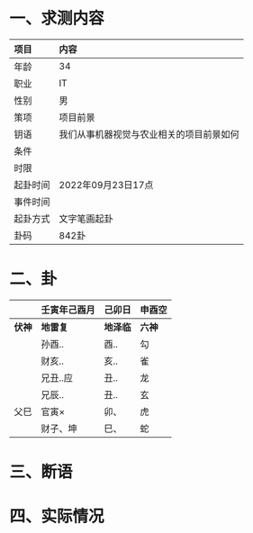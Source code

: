 # 一、求测内容
|项目|内容|
|:-|:-|
|年龄|34|
|职业|IT|
|性别|男|
|策项|项目前景|
|钥语|我们从事机器视觉与农业相关的项目前景如何|
|条件||
|时限||
|起卦时间|2022年09月23日17点|
|事件时间||
|起卦方式|文字笔画起卦|
|卦码|842卦|

# 二、卦
||壬寅年己酉月|己卯日|申酉空|
|:-|:-|:-|:-|
|**伏神**|**地雷复**|**地泽临**|**六神**|
||孙酉..|酉..|勾|
||财亥..|亥..|雀|
||兄丑..应|丑..|龙|
||兄辰..|丑..|玄|
|父巳|官寅×|卯、|虎|
||财子、坤|巳、|蛇|


# 三、断语

# 四、实际情况
